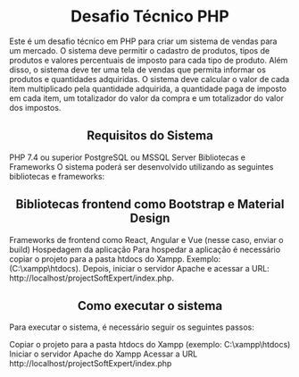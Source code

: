 <h1 align="center"> Desafio Técnico PHP </h1>
Este é um desafio técnico em PHP para criar um sistema de vendas para um mercado. O sistema deve permitir o cadastro de produtos, tipos de produtos e valores percentuais de imposto para cada tipo de produto. Além disso, o sistema deve ter uma tela de vendas que permita informar os produtos e quantidades adquiridas. O sistema deve calcular o valor de cada item multiplicado pela quantidade adquirida, a quantidade paga de imposto em cada item, um totalizador do valor da compra e um totalizador do valor dos impostos.

<h2 align="center"> Requisitos do Sistema </h2>
PHP 7.4 ou superior
PostgreSQL ou MSSQL Server
Bibliotecas e Frameworks
O sistema poderá ser desenvolvido utilizando as seguintes bibliotecas e frameworks:

<h2 align="center"> Bibliotecas frontend como Bootstrap e Material Design </h2>
Frameworks de frontend como React, Angular e Vue (nesse caso, enviar o build)
Hospedagem da aplicação
Para hospedar a aplicação é necessário copiar o projeto para a pasta htdocs do Xampp. Exemplo: (C:\xampp\htdocs).
Depois, iniciar o servidor Apache e acessar a URL: http://localhost/projectSoftExpert/index.php.

<h2 align="center"> Como executar o sistema </h2>
Para executar o sistema, é necessário seguir os seguintes passos:

Copiar o projeto para a pasta htdocs do Xampp (exemplo: C:\xampp\htdocs\)
Iniciar o servidor Apache do Xampp
Acessar a URL http://localhost/projectSoftExpert/index.php
